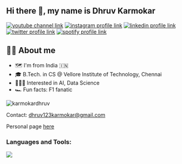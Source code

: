 ## Hi there 👋, my name is Dhruv Karmokar

[![youtube channel link](https://img.shields.io/badge/YouTube-FF0000?style=for-the-badge&logo=youtube&logoColor=white)](https://www.youtube.com/@karmokardhruv)
[![instagram profile link](https://img.shields.io/badge/Instagram-E4405F?style=for-the-badge&logo=instagram&logoColor=white)](https://instagram.com/karmokardhruv)
[![linkedin profile link](https://img.shields.io/badge/LinkedIn-0077B5?style=for-the-badge&logo=linkedin&logoColor=white)](https://www.linkedin.com/in/karmokardhruv/)
[![twitter profile link](https://img.shields.io/badge/Twitter-1DA1F2?style=for-the-badge&logo=twitter&logoColor=white)](https://twitter.com/karmokardhruv)
[![spotify profile link](https://img.shields.io/badge/Spotify-1ED760?&style=for-the-badge&logo=spotify&logoColor=white)](https://open.spotify.com/user/e93h5hhxuz710hu0e6az6sbpc)

## 🙋‍♂️ About me
- 🗺 I'm from India 🇮🇳
- 🎓 B.Tech. in CS @ Vellore Institute of Technology, Chennai
- 👩🏻‍💻 Interested in AI, Data Science
- 🏎️ Fun facts: F1 fanatic

<p align="left"> <img src="https://komarev.com/ghpvc/?username=karmokardhruv&label=Profile%20Views&color=0e75b6&style=flat" alt="karmokardhruv" /> </p>

Contact: dhruv123karmokar@gmail.com

Personal page [here](https://karmokardhruv.github.io)

<h3 align="left">Languages and Tools:</h3>

<p align="left">
  <a href="https://skillicons.dev">
    <img src="https://skillicons.dev/icons?i=git,github,c,cpp,html,css,stackoverflow,java,pycharm,py,pytorch,tensorflow,opencv,r,aws,anaconda,flask,matlab,arduino,apple,ps,pr,codepen,discord,heroku,linux,mint,ubuntu,vscode,windows" />
  </a>
</p>
